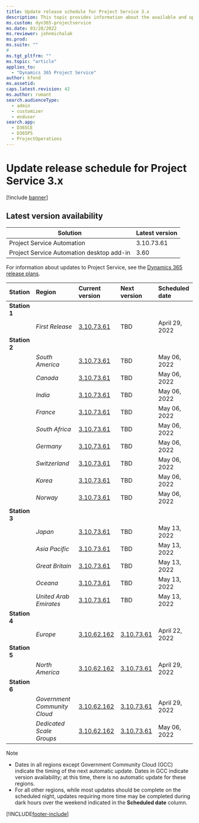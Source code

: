 ```yaml
---
title: Update release schedule for Project Service 3.x
description: This topic provides information about the available and upcoming releases of Dynamics 365 Project Service Automation.
ms.custom: dyn365-projectservice
ms.date: 03/28/2022
ms.reviewer: johnmichalak
ms.prod:
ms.suite: ""
#
ms.tgt_pltfrm: ""
ms.topic: "article"
applies_to: 
  - "Dynamics 365 Project Service"
author: kfend
ms.assetid: 
caps.latest.revision: 42
ms.author: rumant
search.audienceType: 
  - admin
  - customizer
  - enduser
search.app: 
  - D365CE
  - D365PS
  - ProjectOperations
---
```


# Update release schedule for Project Service 3.x

[!include [banner](../includes/psa-now-project-operations.md)]

## Latest version availability

| Solution  | Latest version |
|-------|----|
| Project Service Automation    | 3.10.73.61 |
| Project Service Automation desktop add-in                | 3.60          |

For information about updates to Project Service, see the [Dynamics 365 release plans](/dynamics365/release-plans/). 

| Station  | Region | Current version | Next version |  Scheduled date
| :---   | :---   | :---   | :---   |:---   |         
|<strong>Station 1</strong> | |  |  | |
| | <i>First Release</i> | [3.10.73.61](whats-new-ur-42.md) | TBD | April 29, 2022
|<strong>Station 2</strong> | |  |  | |
| | <i>South America</i> | [3.10.73.61](whats-new-ur-42.md) | TBD | May 06, 2022
| | <i>Canada</i> | [3.10.73.61](whats-new-ur-42.md) | TBD | May 06, 2022
| | <i>India</i> | [3.10.73.61](whats-new-ur-42.md) | TBD | May 06, 2022
| | <i>France</i> | [3.10.73.61](whats-new-ur-42.md) | TBD | May 06, 2022
| | <i>South Africa</i> | [3.10.73.61](whats-new-ur-42.md) | TBD | May 06, 2022
| | <i>Germany</i> | [3.10.73.61](whats-new-ur-42.md) | TBD | May 06, 2022
| | <i>Switzerland</i> | [3.10.73.61](whats-new-ur-42.md) | TBD | May 06, 2022
| | <i>Korea</i> | [3.10.73.61](whats-new-ur-42.md) | TBD | May 06, 2022
| | <i>Norway</i> | [3.10.73.61](whats-new-ur-42.md) | TBD | May 06, 2022
|<strong>Station 3</strong> | |  |  | |
| | <i>Japan</i> | [3.10.73.61](whats-new-ur-42.md) | TBD | May 13, 2022
| | <i>Asia Pacific</i> | [3.10.73.61](whats-new-ur-42.md) | TBD | May 13, 2022
| | <i>Great Britain</i> | [3.10.73.61](whats-new-ur-42.md) | TBD | May 13, 2022
| | <i>Oceana</i> | [3.10.73.61](whats-new-ur-42.md) | TBD | May 13, 2022
| | <i>United Arab Emirates</i> | [3.10.73.61](whats-new-ur-42.md) | TBD | May 13, 2022
|<strong>Station 4</strong> | |  |  | |
| | <i>Europe</i> | [3.10.62.162](whats-new-ur-41.md) | [3.10.73.61](whats-new-ur-42.md) | April 22, 2022
|<strong>Station 5</strong> | |  |  | |
| | <i>North America</i> | [3.10.62.162](whats-new-ur-41.md) | [3.10.73.61](whats-new-ur-42.md) | April 29, 2022
|<strong>Station 6</strong> | |  |  | |
| | <i>Government Community Cloud</i> | [3.10.62.162](whats-new-ur-41.md) | [3.10.73.61](whats-new-ur-42.md) | April 29, 2022
| | <i>Dedicated Scale Groups</i> | [3.10.62.162](whats-new-ur-41.md) | [3.10.73.61](whats-new-ur-42.md) | May 06, 2022




>[!Note]
> - Dates in all regions except Government Community Cloud (GCC) indicate the timing of the next automatic update. Dates in GCC indicate version availability; at this time, there is no automatic update for these regions.
> - For all other regions, while most updates should be complete on the scheduled night, updates requiring more time may be completed during dark hours over the weekend indicated in the **Scheduled date** column.


[!INCLUDE[footer-include](../includes/footer-banner.md)]
